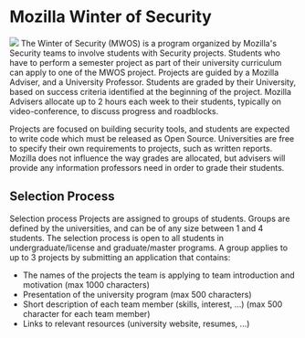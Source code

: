 # Mozilla Winter of Security
<img src="https://wiki.mozilla.org/images/thumb/2/25/WinterOfSecurity_logo_light_horizontal.png/750px-WinterOfSecurity_logo_light_horizontal.png">
The Winter of Security (MWOS) is a program organized by Mozilla's Security teams to involve students with Security projects. Students who have to perform a semester project as part of their university curriculum can apply to one of the MWOS project. Projects are guided by a Mozilla Adviser, and a University Professor. Students are graded by their University, based on success criteria identified at the beginning of the project. Mozilla Advisers allocate up to 2 hours each week to their students, typically on video-conference, to discuss progress and roadblocks.

Projects are focused on building security tools, and students are expected to write code which must be released as Open Source. Universities are free to specify their own requirements to projects, such as written reports. Mozilla does not influence the way grades are allocated, but advisers will provide any information professors need in order to grade their students.

## Selection Process
Selection process
Projects are assigned to groups of students. Groups are defined by the universities, and can be of any size between 1 and 4 students. The selection process is open to all students in undergraduate/license and graduate/master programs. A group applies to up to 3 projects by submitting an application that contains:

- The names of the projects the team is applying to
team introduction and motivation (max 1000 characters)
- Presentation of the university program (max 500 characters)
- Short description of each team member (skills, interest, ...) (max 500 character for each team member)
- Links to relevant resources (university website, resumes, ...)